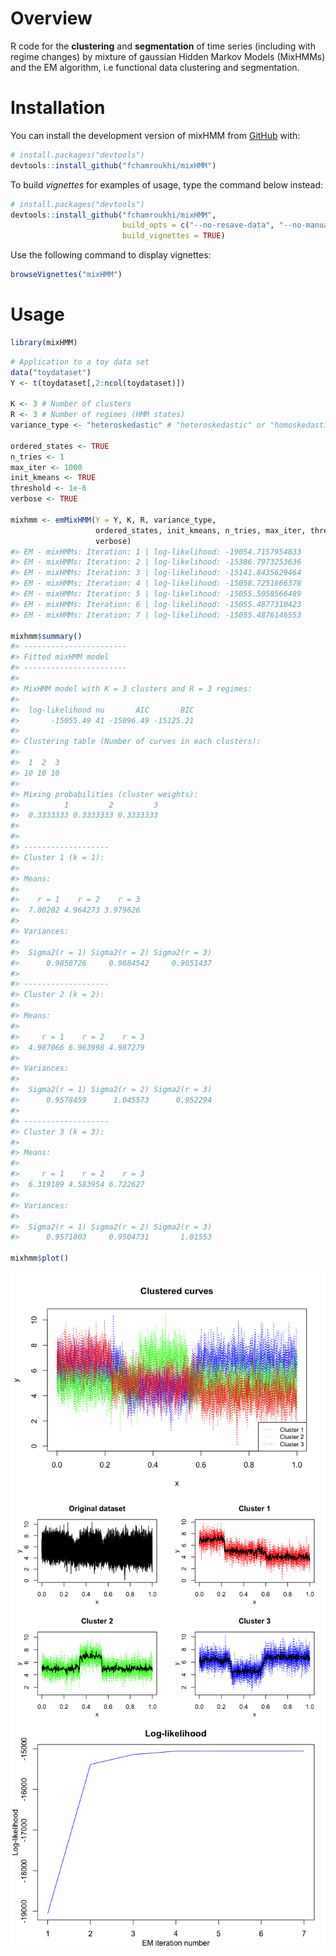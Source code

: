 
<!-- README.md is generated from README.Rmd. Please edit that file -->

<!-- badges: start -->

<!-- badges: end -->

# Overview

R code for the **clustering** and **segmentation** of time series
(including with regime changes) by mixture of gaussian Hidden Markov
Models (MixHMMs) and the EM algorithm, i.e functional data clustering
and segmentation.

# Installation

You can install the development version of mixHMM from
[GitHub](https://github.com/) with:

``` r
# install.packages("devtools")
devtools::install_github("fchamroukhi/mixHMM")
```

To build *vignettes* for examples of usage, type the command below
instead:

``` r
# install.packages("devtools")
devtools::install_github("fchamroukhi/mixHMM", 
                         build_opts = c("--no-resave-data", "--no-manual"), 
                         build_vignettes = TRUE)
```

Use the following command to display vignettes:

``` r
browseVignettes("mixHMM")
```

# Usage

``` r
library(mixHMM)
```

``` r
# Application to a toy data set
data("toydataset")
Y <- t(toydataset[,2:ncol(toydataset)])

K <- 3 # Number of clusters
R <- 3 # Number of regimes (HMM states)
variance_type <- "heteroskedastic" # "heteroskedastic" or "homoskedastic" model

ordered_states <- TRUE
n_tries <- 1
max_iter <- 1000
init_kmeans <- TRUE
threshold <- 1e-6
verbose <- TRUE

mixhmm <- emMixHMM(Y = Y, K, R, variance_type,
                   ordered_states, init_kmeans, n_tries, max_iter, threshold, 
                   verbose)
#> EM - mixHMMs: Iteration: 1 | log-likelihood: -19054.7157954833
#> EM - mixHMMs: Iteration: 2 | log-likelihood: -15386.7973253636
#> EM - mixHMMs: Iteration: 3 | log-likelihood: -15141.8435629464
#> EM - mixHMMs: Iteration: 4 | log-likelihood: -15058.7251666378
#> EM - mixHMMs: Iteration: 5 | log-likelihood: -15055.5058566489
#> EM - mixHMMs: Iteration: 6 | log-likelihood: -15055.4877310423
#> EM - mixHMMs: Iteration: 7 | log-likelihood: -15055.4876146553

mixhmm$summary()
#> -----------------------
#> Fitted mixHMM model
#> -----------------------
#> 
#> MixHMM model with K = 3 clusters and R = 3 regimes:
#> 
#>  log-likelihood nu       AIC       BIC
#>       -15055.49 41 -15096.49 -15125.21
#> 
#> Clustering table (Number of curves in each clusters):
#> 
#>  1  2  3 
#> 10 10 10 
#> 
#> Mixing probabilities (cluster weights):
#>          1         2         3
#>  0.3333333 0.3333333 0.3333333
#> 
#> 
#> -------------------
#> Cluster 1 (k = 1):
#> 
#> Means:
#> 
#>    r = 1    r = 2    r = 3
#>  7.00202 4.964273 3.979626
#> 
#> Variances:
#> 
#>  Sigma2(r = 1) Sigma2(r = 2) Sigma2(r = 3)
#>      0.9858726     0.9884542     0.9651437
#> 
#> -------------------
#> Cluster 2 (k = 2):
#> 
#> Means:
#> 
#>     r = 1    r = 2    r = 3
#>  4.987066 6.963998 4.987279
#> 
#> Variances:
#> 
#>  Sigma2(r = 1) Sigma2(r = 2) Sigma2(r = 3)
#>      0.9578459      1.045573      0.952294
#> 
#> -------------------
#> Cluster 3 (k = 3):
#> 
#> Means:
#> 
#>     r = 1    r = 2    r = 3
#>  6.319189 4.583954 6.722627
#> 
#> Variances:
#> 
#>  Sigma2(r = 1) Sigma2(r = 2) Sigma2(r = 3)
#>      0.9571803     0.9504731       1.01553

mixhmm$plot()
```

<img src="man/figures/README-unnamed-chunk-6-1.png" style="display: block; margin: auto;" /><img src="man/figures/README-unnamed-chunk-6-2.png" style="display: block; margin: auto;" /><img src="man/figures/README-unnamed-chunk-6-3.png" style="display: block; margin: auto;" />
